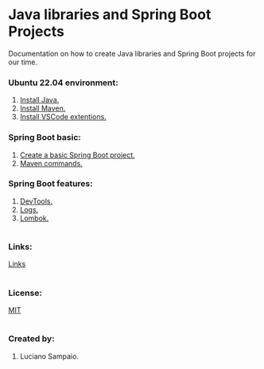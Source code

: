 # Java libraries and Spring Boot Projects

Documentation on how to create Java libraries and Spring Boot projects for our time.


### Ubuntu 22.04 environment:
1. [Install Java.](documentation/java/install.md)
1. [Install Maven.](documentation/maven/install.md)
1. [Install VSCode extentions.](documentation/vscode/index.md)

### Spring Boot basic:
1. [Create a basic Spring Boot project.](documentation/spring/project.md)
1. [Maven commands.](documentation/maven/pom.md)

### Spring Boot features:
1. [DevTools.](documentation/spring/devtools.md)
1. [Logs.](documentation/spring/logs.md)
1. [Lombok.](documentation/spring/lombok.md)

<!-- ### Other stuff:
1. Add the devtools dependency.

    Maven will remove the `SNAPSHOT` from the version.

    ![XXX](../images/maven/XXX.png "XXX")
1. profile
  - Trace and Span Id.
  - Actuator.
  dev
  prod
1. HTTPS:
  - SSL Certificate.
  - https2
1. Rest:
  - Add headers.
1. Database:
  - PostgreSQL.
  - MapQuery.
1. Docker.
  - compose.
1. Security.
  - 2FA. -->

#
### Links:

[Links](docs/links.md "Links")

#
### License:

[MIT](LICENSE "MIT License")

#
### Created by:

1. Luciano Sampaio.